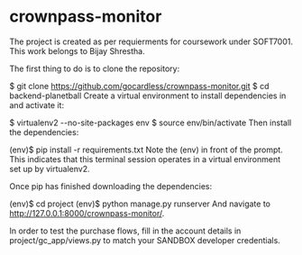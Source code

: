 # crownpass-monitor


The project is created as per requierments for coursework under SOFT7001. This work belongs to Bijay Shrestha.

The first thing to do is to clone the repository:

$ git clone https://github.com/gocardless/crownpass-monitor.git $ cd backend-planetball Create a virtual environment to install dependencies in and activate it:

$ virtualenv2 --no-site-packages env $ source env/bin/activate Then install the dependencies:

(env)$ pip install -r requirements.txt Note the (env) in front of the prompt. This indicates that this terminal session operates in a virtual environment set up by virtualenv2.

Once pip has finished downloading the dependencies:

(env)$ cd project (env)$ python manage.py runserver And navigate to http://127.0.0.1:8000/crownpass-monitor/.

In order to test the purchase flows, fill in the account details in project/gc_app/views.py to match your SANDBOX developer credentials.
